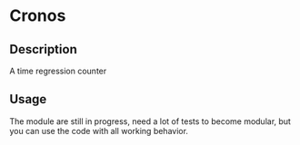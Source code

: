 # Cronos

## Description

A time regression counter

## Usage

The module are still in progress, need a lot of tests to become modular, but
you can use the code with all working behavior.
